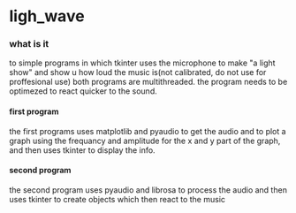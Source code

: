 # ligh_wave

### what is it
to simple programs in which tkinter uses the microphone to make "a light show" and show u how loud the music is(not calibrated, do not use for proffesional use) both programs are multithreaded.
the program needs to be optimezed to react quicker to the sound.

#### first program
the first programs uses matplotlib and pyaudio to get the audio and to plot a graph using the frequancy and amplitude for the x and y part of the graph, and then uses tkinter to display the info.

#### second program
the second program uses pyaudio and librosa to process the audio and then uses tkinter to create objects which then react to the music
